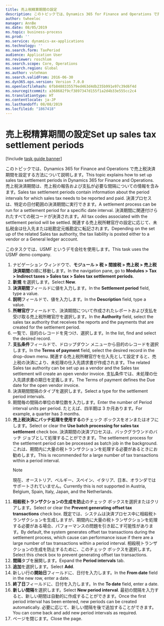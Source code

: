 ```yaml
---
title: 売上税精算期間の設定
description: このトピックでは、Dynamics 365 for Finance and Operations で売上税決済期間を設定する方法について説明します。
author: twheeloc
manager: AnnBe
ms.date: 08/05/2019
ms.topic: business-process
ms.prod: ''
ms.service: dynamics-ax-applications
ms.technology: ''
ms.search.form: TaxPeriod
audience: Application User
ms.reviewer: roschlom
ms.search.scope: Core, Operations
ms.search.region: Global
ms.author: vstehman
ms.search.validFrom: 2016-06-30
ms.dyn365.ops.version: Version 7.0.0
ms.openlocfilehash: 6fb8488335579ed463d4db235b991e97c39d6f4d
ms.sourcegitcommit: a368682f9cf3897347d155f1a2d4b33e555cc2c4
ms.translationtype: HT
ms.contentlocale: ja-JP
ms.lasthandoff: 08/08/2019
ms.locfileid: "1867418"
---
```

# <a name="set-up-sales-tax-settlement-periods"></a><span data-ttu-id="13e63-103">売上税精算期間の設定</span><span class="sxs-lookup"><span data-stu-id="13e63-103">Set up sales tax settlement periods</span></span>

[!include [task guide banner](../../includes/task-guide-banner.md)]

<span data-ttu-id="13e63-104">このトピックでは、Dynamics 365 for Finance and Operations で売上税決済期間を設定する方法について説明します。</span><span class="sxs-lookup"><span data-stu-id="13e63-104">This topic explains how to set up sales tax settlement periods in Dynamics 365 for Finance and Operations.</span></span> <span data-ttu-id="13e63-105">売上税決済期間は、売上税の報告および支払が必要な間隔についての情報を含みます。</span><span class="sxs-lookup"><span data-stu-id="13e63-105">Sales tax settlement periods contain information about the period intervals for which sales tax needs to be reported and paid.</span></span> <span data-ttu-id="13e63-106">決済プロセスは、特定の日付範囲の決済期間に実行できます。</span><span class="sxs-lookup"><span data-stu-id="13e63-106">A settlement process can be run for a settlement period for a specific date interval.</span></span> <span data-ttu-id="13e63-107">決済期間に関連付けられたすべての税コードが決済されます。</span><span class="sxs-lookup"><span data-stu-id="13e63-107">All tax codes associated with the settlement period will be settled.</span></span> <span data-ttu-id="13e63-108">関連する売上税所轄官庁の設定に応じて、未払税金は仕入先または総勘定元帳勘定に転記されます。</span><span class="sxs-lookup"><span data-stu-id="13e63-108">Depending on the set up of the related Sales tax authority, the tax liability is posted either to a vendor or a General ledger account.</span></span>

<span data-ttu-id="13e63-109">このタスクでは、USMF というデモ会社を使用します。</span><span class="sxs-lookup"><span data-stu-id="13e63-109">This task uses the USMF demo company.</span></span>

1. <span data-ttu-id="13e63-110">ナビゲーション ウィンドウで、**モジュール > 税 > 間接税 > 売上税 > 売上税決済期間**の順に移動します。</span><span class="sxs-lookup"><span data-stu-id="13e63-110">In the navigation pane, go to **Modules > Tax > Indirect taxes > Sales tax > Sales tax settlement periods**.</span></span>
2. <span data-ttu-id="13e63-111">**新規** を選択します。</span><span class="sxs-lookup"><span data-stu-id="13e63-111">Select **New**.</span></span>
3. <span data-ttu-id="13e63-112">**決済期間**フィールドに値を入力します。</span><span class="sxs-lookup"><span data-stu-id="13e63-112">In the **Settlement period** field, type a value.</span></span>
4. <span data-ttu-id="13e63-113">**説明**フィールドで、値を入力します。</span><span class="sxs-lookup"><span data-stu-id="13e63-113">In the **Description** field, type a value.</span></span>
5. <span data-ttu-id="13e63-114">**所轄官庁**フィールドで、決済期間について作成されたレポートおよび支払を受け取る売上税所轄官庁を選択します。</span><span class="sxs-lookup"><span data-stu-id="13e63-114">In the **Authority** field, select the sales tax authority that receives the reports and the payments that are created for the settlement period.</span></span>
6. <span data-ttu-id="13e63-115">一覧で、目的のレコードを見つけ、選択します。</span><span class="sxs-lookup"><span data-stu-id="13e63-115">In the list, find and select the desired record.</span></span>
7. <span data-ttu-id="13e63-116">**支払条件**フィールドで、ドロップダウン メニューから目的のレコードを選択します。</span><span class="sxs-lookup"><span data-stu-id="13e63-116">In the **Terms of payment** field, select the desired record in the drop-down menu.</span></span> <span data-ttu-id="13e63-117">関連する売上税所轄官庁を仕入先として設定すると、売上税の決済により、未処理の仕入先請求書が作成されます。</span><span class="sxs-lookup"><span data-stu-id="13e63-117">The related Sales tax authority can be set up as a vendor and the Sales tax settlement will create an open vendor invoice.</span></span> <span data-ttu-id="13e63-118">支払条件では、未処理の仕入先請求書の期日を定義します。</span><span class="sxs-lookup"><span data-stu-id="13e63-118">The Terms of payment defines the Due date for the open vendor invoice.</span></span>  
8. <span data-ttu-id="13e63-119">決済期間間隔のタイプを選択します。</span><span class="sxs-lookup"><span data-stu-id="13e63-119">Select a type for the settlement period intervals.</span></span>
9. <span data-ttu-id="13e63-120">期間毎の間隔の単位の単位数を入力します。</span><span class="sxs-lookup"><span data-stu-id="13e63-120">Enter the number of Period interval units per period.</span></span> <span data-ttu-id="13e63-121">たとえば、四半期は 3 か月あります。</span><span class="sxs-lookup"><span data-stu-id="13e63-121">For example, a quarter has 3 months.</span></span>
10. <span data-ttu-id="13e63-122">**売上税決済にバッチ処理を使用する**のチェック ボックスをオンまたはオフにします。</span><span class="sxs-lookup"><span data-stu-id="13e63-122">Select or clear the **Use batch processing for sales tax settlement** check box.</span></span> <span data-ttu-id="13e63-123">決済期間の決済プロセスは、バックグラウンドのバッチ ジョブとして処理することができます。</span><span class="sxs-lookup"><span data-stu-id="13e63-123">The settlement process for the settlement period can be processed as batch job in the background.</span></span> <span data-ttu-id="13e63-124">これは、期間内に大量の税トランザクションを処理する必要があるときにお勧めします。</span><span class="sxs-lookup"><span data-stu-id="13e63-124">This is recommended for a large number of tax transactions within a period interval.</span></span>  
    > [!NOTE]
    > <span data-ttu-id="13e63-125">現在、オーストリア、ベルギー、スペイン、イタリア、日本、オランダではサポートされていません。</span><span class="sxs-lookup"><span data-stu-id="13e63-125">Currently this is not supported in Austria, Belgium, Spain, Italy, Japan, and the Netherlands.</span></span>
11. <span data-ttu-id="13e63-126">**相殺税トランザクションの生成を防止**のチェック ボックスを選択またはクリアします。</span><span class="sxs-lookup"><span data-stu-id="13e63-126">Select or clear the **Prevent generating offset tax transactions** check box.</span></span> <span data-ttu-id="13e63-127">既定では、システムは決済プロセス中に相殺税トランザクションを生成しますが、期間内に大量の税トランザクションを処理する必要がある場合、パフォーマンスの問題を引き起こす可能性があります。</span><span class="sxs-lookup"><span data-stu-id="13e63-127">By default, the system generates offset tax transactions during the settlement process, which cause can performance issue if there are a large number of tax transactions within a period interval.</span></span> <span data-ttu-id="13e63-128">相殺税トランザクションの生成を防止するために、このチェック ボックスを選択します。</span><span class="sxs-lookup"><span data-stu-id="13e63-128">Select this check box to prevent generating offset tax transactions.</span></span>
12. <span data-ttu-id="13e63-129">**間隔**タブを展開します。</span><span class="sxs-lookup"><span data-stu-id="13e63-129">Expand the **Period intervals** tab.</span></span>
13. <span data-ttu-id="13e63-130">**追加**を選択します。</span><span class="sxs-lookup"><span data-stu-id="13e63-130">Select **Add**.</span></span>
14. <span data-ttu-id="13e63-131">新しい行の**開始日**フィールドに、日付を入力します。</span><span class="sxs-lookup"><span data-stu-id="13e63-131">In the **From date** field in the new row, enter a date.</span></span>
15. <span data-ttu-id="13e63-132">**終了日**フィールドに、日付を入力します。</span><span class="sxs-lookup"><span data-stu-id="13e63-132">In the **To date** field, enter a date.</span></span>
16. <span data-ttu-id="13e63-133">**新しい間隔**を選択します。</span><span class="sxs-lookup"><span data-stu-id="13e63-133">Select **New period interval**.</span></span> <span data-ttu-id="13e63-134">最初の間隔を入力すると、新しい期間は自動的に作成することができます。</span><span class="sxs-lookup"><span data-stu-id="13e63-134">Once the first period interval has been entered, new periods can be created automatically.</span></span> <span data-ttu-id="13e63-135">必要に応じて、新しい間隔を後で追加することができます。</span><span class="sxs-lookup"><span data-stu-id="13e63-135">You can come back and add new period intervals as required.</span></span>  
17. <span data-ttu-id="13e63-136">ページを閉じます。</span><span class="sxs-lookup"><span data-stu-id="13e63-136">Close the page.</span></span>

